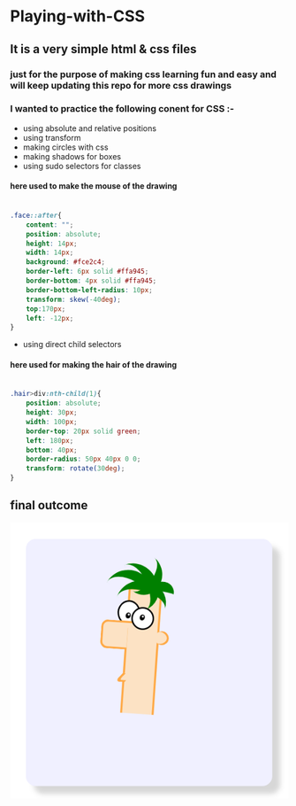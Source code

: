 # Playing-with-CSS
## It is a very simple html & css files 
### just for the purpose of making css learning fun and easy and will keep updating this repo for more css drawings
### I wanted to practice the following conent for CSS :-
* using absolute and relative positions 
* using transform 
* making circles with css
* making shadows for boxes
* using sudo selectors for classes
#### here used to make the mouse of the drawing 
```css

.face::after{
    content: "";
    position: absolute;
    height: 14px;
    width: 14px;
    background: #fce2c4;
    border-left: 6px solid #ffa945;
    border-bottom: 4px solid #ffa945;
    border-bottom-left-radius: 10px;
    transform: skew(-40deg);
    top:170px;
    left: -12px;
}
```
* using direct child selectors
#### here used for making the hair of the drawing 
```css

.hair>div:nth-child(1){
    position: absolute;
    height: 30px;
    width: 100px;
    border-top: 20px solid green;
    left: 180px;
    bottom: 40px;
    border-radius: 50px 40px 0 0;
    transform: rotate(30deg);
}

```
## final outcome
![alt text](https://github.com/abdelrahmanbaher4/Playing-with-CSS/blob/main/css_drawing.PNG)




